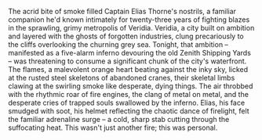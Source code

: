 The acrid bite of smoke filled Captain Elias Thorne's nostrils, a familiar companion he'd known intimately for twenty-three years of fighting blazes in the sprawling, grimy metropolis of Veridia.  Veridia, a city built on ambition and layered with the ghosts of forgotten industries, clung precariously to the cliffs overlooking the churning grey sea.  Tonight, that ambition – manifested as a five-alarm inferno devouring the old Zenith Shipping Yards – was threatening to consume a significant chunk of the city's waterfront.  The flames, a malevolent orange heart beating against the inky sky, licked at the rusted steel skeletons of abandoned cranes, their skeletal limbs clawing at the swirling smoke like desperate, dying things.  The air throbbed with the rhythmic roar of fire engines, the clang of metal on metal, and the desperate cries of trapped souls swallowed by the inferno.  Elias, his face smudged with soot, his helmet reflecting the chaotic dance of firelight, felt the familiar adrenaline surge – a cold, sharp stab cutting through the suffocating heat.  This wasn't just another fire; this was personal.
